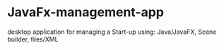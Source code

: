 # JavaFx-management-app
desktop application for managing a Start-up using: Java/JavaFX, Scene builder, files/XML
